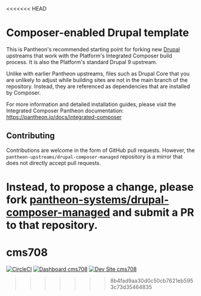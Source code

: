 <<<<<<< HEAD
# Composer-enabled Drupal template

This is Pantheon's recommended starting point for forking new [Drupal](https://www.drupal.org/) upstreams
that work with the Platform's Integrated Composer build process. It is also the
Platform's standard Drupal 9 upstream.

Unlike with earlier Pantheon upstreams, files such as Drupal Core that you are
unlikely to adjust while building sites are not in the main branch of the 
repository. Instead, they are referenced as dependencies that are installed by
Composer.

For more information and detailed installation guides, please visit the
Integrated Composer Pantheon documentation: https://pantheon.io/docs/integrated-composer

## Contributing

Contributions are welcome in the form of GitHub pull requests. However, the
`pantheon-upstreams/drupal-composer-managed` repository is a mirror that does not
directly accept pull requests.

Instead, to propose a change, please fork [pantheon-systems/drupal-composer-managed](https://github.com/pantheon-systems/drupal-composer-managed)
and submit a PR to that repository.
=======
# cms708

[![CircleCI](https://circleci.com/gh/kporras07/cms708.svg?style=shield)](https://circleci.com/gh/kporras07/cms708)
[![Dashboard cms708](https://img.shields.io/badge/dashboard-cms708-yellow.svg)](https://dashboard.pantheon.io/sites/1a61b48c-8581-4546-8988-149a54a1f97d#dev/code)
[![Dev Site cms708](https://img.shields.io/badge/site-cms708-blue.svg)](http://dev-cms708.pantheonsite.io/)
>>>>>>> 8b4fad9aa30d0c50cb7621eb5953c73d35464835
